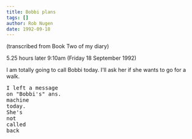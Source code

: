 ```yaml
---
title: Bobbi plans
tags: []
author: Rob Nugen
date: 1992-09-18
---
```


<p class=note>(transcribed from Book Two of my diary)

<p class=date>5.25 hours later 9:10am (Friday 18 September 1992)</p>

<p>I am totally going to call Bobbi today.  I'll ask her if she wants to go for a walk.</p>

<pre>
I left a message
on "Bobbi's" ans.
machine
today.
She's
not
called
back
</pre>
